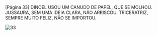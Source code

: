 [Página 33]
DINOEL USOU UM CANUDO DE PAPEL, QUE SE MOLHOU.
JUSSAURA, SEM UMA IDEIA CLARA, NÃO ARRISCOU.
TRICERATRIZ, SEMPRE MUITO FELIZ, NÃO SE IMPORTOU.


![33](./img/page_33-01.jpg)
